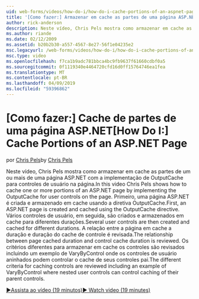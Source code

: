 ```yaml
---
uid: web-forms/videos/how-do-i/how-do-i-cache-portions-of-an-aspnet-page
title: '[Como fazer:] Armazenar em cache as partes de uma página ASP.NET | Microsoft Docs'
author: rick-anderson
description: Neste vídeo, Chris Pels mostra como armazenar em cache as partes de um ou mais de uma página ASP.NET com a implementação de OutputCache para controles de usuário na página. Primeiro, um...
ms.author: riande
ms.date: 02/12/2009
ms.assetid: b20b2b30-a557-4567-8e27-56f1e04235e2
msc.legacyurl: /web-forms/videos/how-do-i/how-do-i-cache-portions-of-an-aspnet-page
msc.type: video
ms.openlocfilehash: f7ca1b9adc781bbca4bc9fb9637f61660cdbf0a5
ms.sourcegitcommit: 0f1119340e4464720cfd16d0ff15764746ea1fea
ms.translationtype: MT
ms.contentlocale: pt-BR
ms.lasthandoff: 04/09/2019
ms.locfileid: "59396862"
---
```

# <a name="how-do-i-cache-portions-of-an-aspnet-page"></a><span data-ttu-id="29f06-104">[Como fazer:] Cache de partes de uma página ASP.NET</span><span class="sxs-lookup"><span data-stu-id="29f06-104">[How Do I:] Cache Portions of an ASP.NET Page</span></span>

<span data-ttu-id="29f06-105">por [Chris Pels](https://twitter.com/chrispels)</span><span class="sxs-lookup"><span data-stu-id="29f06-105">by [Chris Pels](https://twitter.com/chrispels)</span></span>

<span data-ttu-id="29f06-106">Neste vídeo, Chris Pels mostra como armazenar em cache as partes de um ou mais de uma página ASP.NET com a implementação de OutputCache para controles de usuário na página.</span><span class="sxs-lookup"><span data-stu-id="29f06-106">In this video Chris Pels shows how to cache one or more portions of an ASP.NET page by implementing the OutputCache for user controls on the page.</span></span> <span data-ttu-id="29f06-107">Primeiro, uma página ASP.NET é criada e armazenado em cache usando a diretiva OutputCache.</span><span class="sxs-lookup"><span data-stu-id="29f06-107">First, an ASP.NET page is created and cached using the OutputCache directive.</span></span> <span data-ttu-id="29f06-108">Vários controles de usuário, em seguida, são criados e armazenados em cache para diferentes durações.</span><span class="sxs-lookup"><span data-stu-id="29f06-108">Several user controls are then created and cached for different durations.</span></span> <span data-ttu-id="29f06-109">A relação entre a página em cache a duração e duração do cache de controle é revisada.</span><span class="sxs-lookup"><span data-stu-id="29f06-109">The relationship between page cached duration and control cache duration is reviewed.</span></span> <span data-ttu-id="29f06-110">Os critérios diferentes para armazenar em cache os controles são revisados incluindo um exemplo de VaryByControl onde os controles de usuário aninhados podem controlar o cache de seus controles pai.</span><span class="sxs-lookup"><span data-stu-id="29f06-110">The different criteria for caching controls are reviewed including an example of VaryByControl where nested user controls can control caching of their parent controls.</span></span>

[<span data-ttu-id="29f06-111">&#9654;Assista ao vídeo (19 minutos)</span><span class="sxs-lookup"><span data-stu-id="29f06-111">&#9654; Watch video (19 minutes)</span></span>](https://channel9.msdn.com/Blogs/ASP-NET-Site-Videos/how-do-i-cache-portions-of-an-aspnet-page)
